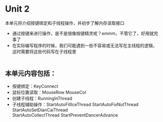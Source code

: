 # Unit 2

本单元将介绍按键绑定和子线程操作，并初步了解内存读取接口<br>
* 通过按键来进行操作，是不是很像按键精灵呢？emmm，不管它了，好用就完事了<br>
* 在实际编写程序的时候，我们可能遇到一些不容易或无法写在主线程的逻辑，
这时需要将这些代码写在子线程里<br><br>
## 本单元内容包括：
* 按键绑定：KeyConnect<br>
* 鼠标位置读取：MouseRow MouseCol<br>
* 创建子线程：RunningInThread<br>
* 子线程辅助操作：StartAutoFillIceThread StartAutoFixNutThread StartAutoSetDianCaiThread<br> StartAutoCollectThread StartPreventDancerAdvance
